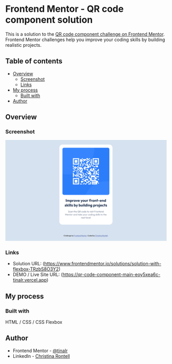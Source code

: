 # Frontend Mentor - QR code component solution

This is a solution to the [QR code component challenge on Frontend Mentor](https://www.frontendmentor.io/challenges/qr-code-component-iux_sIO_H). Frontend Mentor challenges help you improve your coding skills by building realistic projects. 

## Table of contents

- [Overview](#overview)
  - [Screenshot](#screenshot)
  - [Links](#links)
- [My process](#my-process)
  - [Built with](#built-with)
- [Author](#author)

## Overview

### Screenshot

![](screenshot.png)

### Links

- Solution URL: (https://www.frontendmentor.io/solutions/solution-with-flexbox-TRzbS8O3Y2)
- DEMO / Live Site URL: (https://qr-code-component-main-eoy5xea6c-tinalr.vercel.app)

## My process

### Built with
HTML / CSS / CSS Flexbox

## Author

- Frontend Mentor - [@tinalr](https://www.frontendmentor.io/profile/tinalr)
- LinkedIn - [Christina Rontell](https://www.linkedin.com/in/christina-rontell/)

